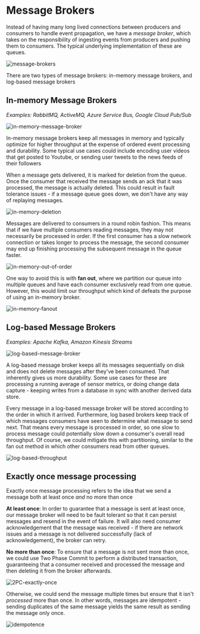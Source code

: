 # Message Brokers

Instead of having many long lived connections between producers and consumers to handle event propagation, we have a _message broker_, which takes on the responsibility of ingesting events from producers and pushing them to consumers. The typical underlying implementation of these are queues.

![message-brokers](https://firebasestorage.googleapis.com/v0/b/system-design-daily.appspot.com/o/message-brokers.png?alt=media&token=58601c16-46e4-4101-bb40-980f720df3e9)

There are two types of message brokers: in-memory message brokers, and log-based message brokers

## In-memory Message Brokers

_Examples: RabbitMQ, ActiveMQ, Azure Service Bus, Google Cloud Pub/Sub_

![in-memory-message-broker](https://firebasestorage.googleapis.com/v0/b/system-design-daily.appspot.com/o/in-memory-message-broker.png?alt=media&token=3b200a00-e01c-4496-b48f-3de3ae1a4b88)

In-memory message brokers keep all messages in memory and typically optimize for higher throughput at the expense of ordered event processing and durability. Some typical use cases could include encoding user videos that get posted to Youtube, or sending user tweets to the news feeds of their followers

When a message gets delivered, it is marked for deletion from the queue. Once the consumer that received the message sends an ack that it was processed, the message is actually deleted. This could result in fault tolerance issues - if a message queue goes down, we don't have any way of replaying messages.

![in-memory-deletion](https://firebasestorage.googleapis.com/v0/b/system-design-daily.appspot.com/o/in-memory-broker-deletion.png?alt=media&token=ec3573e0-ca09-449c-8102-cd21125eb457)

Messages are delivered to consumers in a round robin fashion. This means that if we have multiple consumers reading messages, they may not necessarily be processed in order. If the first consumer has a slow network connection or takes longer to process the message, the second consumer may end up finishing processing the subsequent message in the queue faster.

![in-memory-out-of-order](https://firebasestorage.googleapis.com/v0/b/system-design-daily.appspot.com/o/in-memory-out-of-order.png?alt=media&token=47357746-6ae6-4ebd-9ac1-bc3416c38b61)

One way to avoid this is with **fan out**, where we partition our queue into multiple queues and have each consumer exclusively read from one queue. However, this would limit our throughput which kind of defeats the purpose of using an in-memory broker.

![in-memory-fanout](https://firebasestorage.googleapis.com/v0/b/system-design-daily.appspot.com/o/in-memory-fanout.png?alt=media&token=7e0e51ce-a396-424d-85b9-486d8cafaf68)

## Log-based Message Brokers

_Examples: Apache Kafka, Amazon Kinesis Streams_

![log-based-message-broker](https://firebasestorage.googleapis.com/v0/b/system-design-daily.appspot.com/o/log-based-message-broker.png?alt=media&token=56b04f13-ee10-4948-a39b-e82b15ca15d8)

A log-based message broker keeps all its messages sequentially on disk and does not delete messages after they've been consumed. That inherently gives us more durability. Some use cases for these are processing a running average of sensor metrics, or doing change data capture - keeping writes from a database in sync with another derived data store.

Every message in a log-based message broker will be stored according to the order in which it arrived. Furthermore, log based brokers keep track of which messages consumers have seen to determine what message to send next. That means every message is processed in order, so one slow to process message could potentially slow down a consumer's overall read throughput. Of course, we could mitigate this with partitioning, similar to the fan out method in which other consumers read from other queues.

![log-based-throughput](https://firebasestorage.googleapis.com/v0/b/system-design-daily.appspot.com/o/log-based-throughput.png?alt=media&token=88efc31f-4d91-4e95-9512-dd370a7c5216)

## Exactly once message processing

Exactly once message processing refers to the idea that we send a message both at least once _and_ no more than once

**At least once**: In order to guarantee that a message is sent at least once, our message broker will need to be fault tolerant so that it can persist messages and resend in the event of failure. It will also need consumer acknowledgement that the message was received - if there are network issues and a message is not delivered successfully (lack of acknowledgement), the broker can retry.

**No more than once**: To ensure that a message is not sent more than once, we could use Two Phase Commit to perform a distributed transaction, guaranteeing that a consumer received and processed the message and then deleting it from the broker afterwards.

![2PC-exactly-once](https://firebasestorage.googleapis.com/v0/b/system-design-daily.appspot.com/o/2pc-exactly-once.png?alt=media&token=5c9dbe4e-7fc5-4839-b018-0c42d2710fb0)

Otherwise, we could send the message multiple times but ensure that it isn't _processed_ more than once. In other words, messages are idempotent - sending duplicates of the same message yields the same result as sending the message only once.

![idempotence](https://firebasestorage.googleapis.com/v0/b/system-design-daily.appspot.com/o/idempotence-exactly-once.png?alt=media&token=f261f757-583c-477c-b828-8644755cff26)
